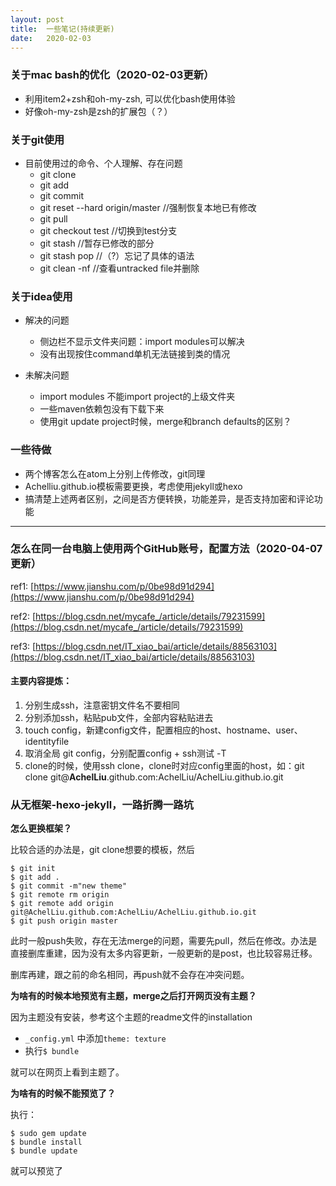 ```yaml
---
layout: post
title:  一些笔记(持续更新)
date:   2020-02-03
---
```


### 关于mac bash的优化（2020-02-03更新）

- 利用item2+zsh和oh-my-zsh, 可以优化bash使用体验
- 好像oh-my-zsh是zsh的扩展包（？）

### 关于git使用

- 目前使用过的命令、个人理解、存在问题
  - git clone
  - git add
  - git commit
  - git reset --hard origin/master  //强制恢复本地已有修改
  - git pull
  - git checkout test //切换到test分支
  - git stash //暂存已修改的部分
  - git stash pop //（?）忘记了具体的语法
  - git clean -nf //查看untracked file并删除


### 关于idea使用

- 解决的问题
  - 侧边栏不显示文件夹问题：import modules可以解决
  - 没有出现按住command单机无法链接到类的情况


- 未解决问题
  - import modules 不能import project的上级文件夹
  - 一些maven依赖包没有下载下来
  - 使用git update project时候，merge和branch defaults的区别？


### 一些待做

- 两个博客怎么在atom上分别上传修改，git同理
- Achelliu.github.io模板需要更换，考虑使用jekyll或hexo
- 搞清楚上述两者区别，之间是否方便转换，功能差异，是否支持加密和评论功能


---

### 怎么在同一台电脑上使用两个GitHub账号，配置方法（2020-04-07更新）
ref1: [https://www.jianshu.com/p/0be98d91d294](https://www.jianshu.com/p/0be98d91d294)

ref2: [https://blog.csdn.net/mycafe_/article/details/79231599](https://blog.csdn.net/mycafe_/article/details/79231599)

ref3: [https://blog.csdn.net/IT_xiao_bai/article/details/88563103](https://blog.csdn.net/IT_xiao_bai/article/details/88563103)

#### 主要内容提炼：
1. 分别生成ssh，注意密钥文件名不要相同
2. 分别添加ssh，粘贴pub文件，全部内容粘贴进去
3. touch config，新建config文件，配置相应的host、hostname、user、identityfile
4. 取消全局 git config，分别配置config + ssh测试 -T
5. clone的时候，使用ssh clone，clone时对应config里面的host，如：git clone git@**AchelLiu**.github.com:AchelLiu/AchelLiu.github.io.git

### 从无框架-hexo-jekyll，一路折腾一路坑

**怎么更换框架？**

比较合适的办法是，git clone想要的模板，然后

```
$ git init
$ git add .
$ git commit -m"new theme"
$ git remote rm origin
$ git remote add origin git@AchelLiu.github.com:AchelLiu/AchelLiu.github.io.git
$ git push origin master
```
此时一般push失败，存在无法merge的问题，需要先pull，然后在修改。办法是直接删库重建，因为没有太多内容更新，一般更新的是post，也比较容易迁移。

删库再建，跟之前的命名相同，再push就不会存在冲突问题。

**为啥有的时候本地预览有主题，merge之后打开网页没有主题？**

因为主题没有安装，参考这个主题的readme文件的installation
- ```_config.yml``` 中添加```theme: texture```
- 执行```$ bundle```

就可以在网页上看到主题了。


**为啥有的时候不能预览了？**

执行：
```
$ sudo gem update
$ bundle install
$ bundle update
```
就可以预览了
